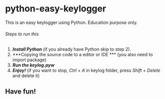 # python-easy-keylogger
This is an easy keylogger using Python. Education purpose only.

###### Steps to run this
1. ***Install Python*** (if you already have Python skip to step 2).
2. ***Copying the source code to a editor or IDE ***  (you also need to import package)
3. ***Run the keylog.pyw***
4. ***Enjoy!***
(if you want to stop, *Ctrl + A* in keylog folder, press *Shift + Delete* and delete it)
## Have fun!
